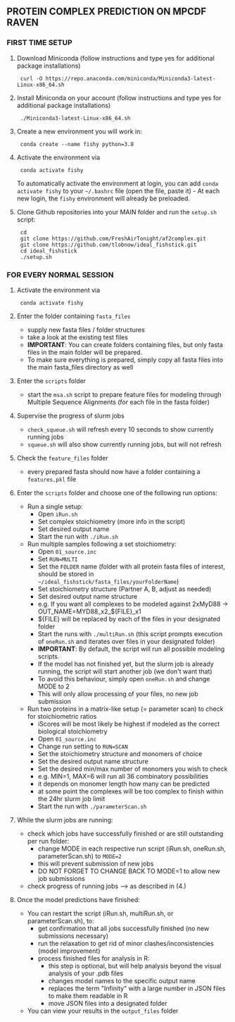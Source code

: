 ## PROTEIN COMPLEX PREDICTION ON MPCDF RAVEN


### FIRST TIME SETUP

1. Download Miniconda (follow instructions and type yes for additional package installations)

        curl -O https://repo.anaconda.com/miniconda/Miniconda3-latest-Linux-x86_64.sh


2. Install Miniconda on your account (follow instructions and type yes for additional package installations)

        ./Miniconda3-latest-Linux-x86_64.sh


3. Create a new environment you will work in:

        conda create --name fishy python=3.8


4. Activate the environment via

        conda activate fishy

    To automatically activate the environment at login, you can add `conda activate fishy` to your `~/.bashrc` file (open the file, paste it) - At each new login, the `fishy` environment will already be preloaded.


5. Clone Github repositories into your MAIN folder and run the `setup.sh` script:

        cd
        git clone https://github.com/FreshAirTonight/af2complex.git
        git clone https://github.com/tlobnow/ideal_fishstick.git
        cd ideal_fishstick
        ./setup.sh



### FOR EVERY NORMAL SESSION

1. Activate the environment via 

        conda activate fishy

2. Enter the folder containing `fasta_files`
    - supply new fasta files / folder structures
    - take a look at the existing test files
    - **IMPORTANT**: You can create folders containing files, but only fasta files in the main folder will be prepared.
    - To make sure everything is prepared, simply copy all fasta files into the main fasta_files directory as well

3. Enter the `scripts` folder
    - start the `msa.sh` script to prepare feature files for modeling through Multiple Sequence Alignments (for each file in the fasta folder)

4. Supervise the progress of slurm jobs
    - `check_squeue.sh` will refresh every 10 seconds to show currently running jobs
    - `squeue.sh` will also show currently running jobs, but will not refresh

5. Check the `feature_files` folder
    - every prepared fasta should now have a folder containing a `features.pkl` file

6. Enter the `scripts` folder and choose one of the following run options:
    - Run a single setup:
        - Open `iRun.sh`
        - Set complex stoichiometry (more info in the script)
        - Set desired output name
        - Start the run with `./iRun.sh`
    - Run multiple samples following a set stoichiometry:
        - Open `01_source.inc`
        - Set `RUN=MULTI`
        - Set the `FOLDER` name (folder with all protein fasta files of interest, should be stored in `~/ideal_fishstick/fasta_files/yourFolderName`)
        - Set stoichiometry structure (Partner A, B, adjust as needed)
        - Set desired output name structure
        - e.g. If you want all complexes to be modeled against 2xMyD88 -> OUT_NAME=MYD88_x2_${FILE}_x1
        - ${FILE} will be replaced by each of the files in your designated folder
        - Start the runs with `./multiRun.sh` (this script prompts execution of `oneRun.sh` and iterates over files in your designated folder)
        - **IMPORTANT**: By default, the script will run all possible modeling scripts.
        - If the model has not finished yet, but the slurm job is already running, the script will start another job (we don't want that)
        - To avoid this behaviour, simply open `oneRun.sh` and change MODE to 2
        - This will only allow processing of your files, no new job submission
    - Run two proteins in a matrix-like setup (= parameter scan) to check for stoichiometric ratios
        - iScores will be most likely be highest if modeled as the correct biological stoichiometry
        - Open `01_source.inc`
        - Change run setting to `RUN=SCAN`
        - Set the stoichiometry structure and monomers of choice
        - Set the desired output name structure
        - Set the desired min/max number of monomers you wish to check
        - e.g. MIN=1, MAX=6 will run all 36 combinatory possibilities
        - it depends on monomer length how many can be predicted
        - at some point the complexes will be too complex to finish within the 24hr slurm job limit
        - Start the run with `./parameterScan.sh`

7. While the slurm jobs are running:
    - check which jobs have successfully finished or are still outstanding per run folder:
        - change MODE in each respective run script (iRun.sh, oneRun.sh, parameterScan.sh) to `MODE=2`
        - this will prevent submission of new jobs
        - DO NOT FORGET TO CHANGE BACK TO MODE=1 to allow new job submissions
    - check progress of running jobs --> as described in (4.)

8. Once the model predictions have finished:
    - You can restart the script (iRun.sh, multiRun.sh, or parameterScan.sh), to:
        - get confirmation that all jobs successfully finished (no new submissions necessary)
        - run the relaxation to get rid of minor clashes/inconsistencies (model improvement)
        - process finished files for analysis in R:
            - this step is optional, but will help analysis beyond the visual analysis of your .pdb files
            - changes model names to the specific output name
            - replaces the term "Infinity" with a large number in JSON files to make them readable in R
            - move JSON files into a designated folder
    - You can view your results in the `output_files` folder
